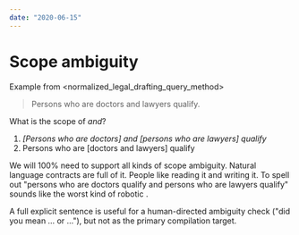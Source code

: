 ```yaml
---
date: "2020-06-15"
---
```


# Scope ambiguity

Example from <normalized_legal_drafting_query_method>

> Persons who are doctors and lawyers qualify.

What is the scope of _and_?

1. _[Persons who are doctors] and [persons who are lawyers] qualify_
1. Persons who are [doctors and lawyers] qualify


We will 100% need to support all kinds of scope ambiguity. Natural language
contracts are full of it. People like reading it and writing it. To spell out
"persons who are doctors qualify and persons who are lawyers qualify"
sounds like the worst kind of robotic <cnl>.

A full explicit sentence is useful for a human-directed ambiguity check
("did you mean … or …"), but not as the primary compilation target.
